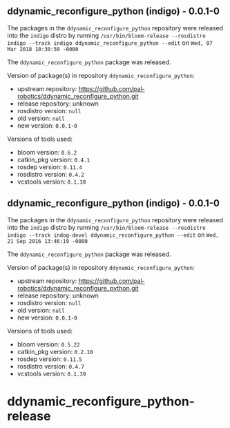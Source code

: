 ## ddynamic_reconfigure_python (indigo) - 0.0.1-0

The packages in the `ddynamic_reconfigure_python` repository were released into the `indigo` distro by running `/usr/bin/bloom-release --rosdistro indigo --track indigo ddynamic_reconfigure_python --edit` on `Wed, 07 Mar 2018 10:30:50 -0000`

The `ddynamic_reconfigure_python` package was released.

Version of package(s) in repository `ddynamic_reconfigure_python`:

- upstream repository: https://github.com/pal-robotics/ddynamic_reconfigure_python.git
- release repository: unknown
- rosdistro version: `null`
- old version: `null`
- new version: `0.0.1-0`

Versions of tools used:

- bloom version: `0.6.2`
- catkin_pkg version: `0.4.1`
- rosdep version: `0.11.4`
- rosdistro version: `0.4.2`
- vcstools version: `0.1.38`


## ddynamic_reconfigure_python (indigo) - 0.0.1-0

The packages in the `ddynamic_reconfigure_python` repository were released into the `indigo` distro by running `/usr/bin/bloom-release --rosdistro indigo --track indog-devel ddynamic_reconfigure_python --edit` on `Wed, 21 Sep 2016 13:46:19 -0000`

The `ddynamic_reconfigure_python` package was released.

Version of package(s) in repository `ddynamic_reconfigure_python`:

- upstream repository: https://github.com/pal-robotics/ddynamic_reconfigure_python.git
- release repository: unknown
- rosdistro version: `null`
- old version: `null`
- new version: `0.0.1-0`

Versions of tools used:

- bloom version: `0.5.22`
- catkin_pkg version: `0.2.10`
- rosdep version: `0.11.5`
- rosdistro version: `0.4.7`
- vcstools version: `0.1.39`


# ddynamic_reconfigure_python-release